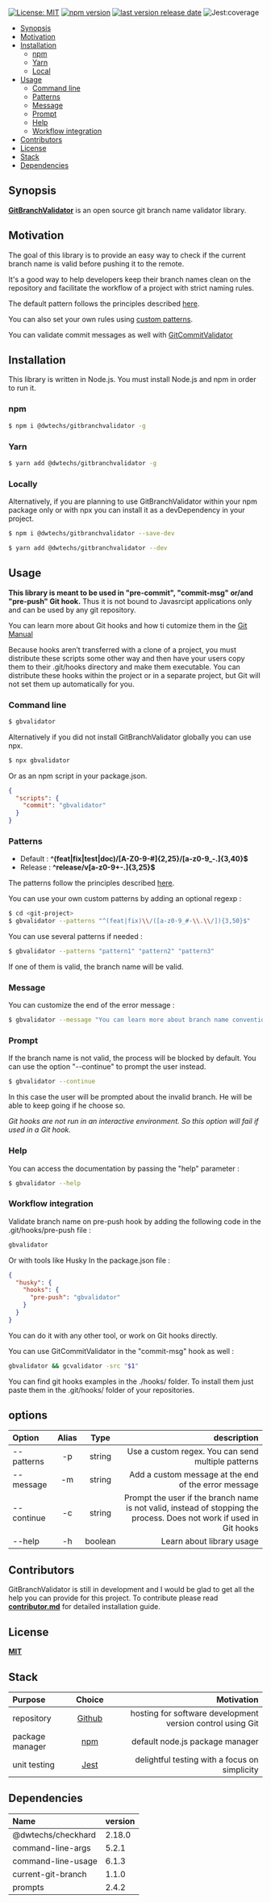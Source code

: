 
[![License: MIT](https://img.shields.io/npm/l/@dwtechs/gitbranchvalidator.svg?color=brightgreen)](https://opensource.org/licenses/MIT)
[![npm version](https://badge.fury.io/js/%40dwtechs%2Fgitbranchvalidator.svg)](https://www.npmjs.com/package/@dwtechs/gitbranchvalidator)
[![last version release date](https://img.shields.io/github/release-date/DWTechs/GitBranchValidator)](https://www.npmjs.com/package/@dwtechs/gitbranchvalidator)
![Jest:coverage](https://img.shields.io/badge/Jest:coverage-100%25-brightgreen.svg)

- [Synopsis](#synopsis)
- [Motivation](#motivation)
- [Installation](#installation)
  - [npm](#npm)
  - [Yarn](#yarn)
  - [Local](#local)
- [Usage](#usage)
  - [Command line](#command-line)
  - [Patterns](#patterns)
  - [Message](#message)
  - [Prompt](#prompt)
  - [Help](#help)
  - [Workflow integration](#workflow-integration)
- [Contributors](#contributors)
- [License](#license)
- [Stack](#stack)
- [Dependencies](#dependencies)

## Synopsis

**[GitBranchValidator](https://github.com/DWTechs/GitBranchValidator)** is an open source git branch name validator library.

## Motivation

The goal of this library is to provide an easy way to check if the current branch name is valid before pushing it to the remote.

It's a good way to help developers keep their branch names clean on the repository and facilitate the workflow of a project with strict naming rules.

The default pattern follows the principles described [here](https://dwtechs.github.io/efficient-git/branch/).

You can also set your own rules using [custom patterns](#patterns).

You can validate commit messages as well with [GitCommitValidator](https://github.com/DWTechs/GitCommitValidator)

## Installation

This library is written in Node.js.
You must install Node.js and npm in order to run it. 

### npm

```bash
$ npm i @dwtechs/gitbranchvalidator -g
```

### Yarn

```bash
$ yarn add @dwtechs/gitbranchvalidator -g
```

### Locally

Alternatively, if you are planning to use GitBranchValidator within your npm package only or with npx you can install it as a devDependency in your project.

```bash
$ npm i @dwtechs/gitbranchvalidator --save-dev
```

```bash
$ yarn add @dwtechs/gitbranchvalidator --dev
```

## Usage

**This library is meant to be used in "pre-commit", "commit-msg" or/and "pre-push" Git hook.**
Thus it is not bound to Javasrcipt applications only and can be used by any git repository.

You can learn more about Git hooks and how ti cutomize them in the [Git Manual](https://git-scm.com/book/en/v2/Customizing-Git-An-Example-Git-Enforced-Policy)

Because hooks aren’t transferred with a clone of a project, you must distribute these scripts some other way and then have your users copy them to their .git/hooks directory and make them executable. You can distribute these hooks within the project or in a separate project, but Git will not set them up automatically for you.


### Command line

```bash
$ gbvalidator
```

Alternatively if you did not install GitBranchValidator globally you can use npx.

```bash
$ npx gbvalidator
```

Or as an npm script in your package.json.

```json
{
  "scripts": {
    "commit": "gbvalidator"
  }
}
```

### Patterns

- Default : **^(feat|fix|test|doc)\/[A-Z0-9\-\#]{2,25}\/[a-z0-9_\-\.]{3,40}$**
- Release : **^release\/v[a-z0-9\+\-\.]{3,25}$**

The patterns follow the principles described [here](https://dwtechs.github.io/efficient-git/branch/).

You can use your own custom patterns by adding an optional regexp :

```bash
$ cd <git-project>
$ gbvalidator --patterns "^(feat|fix)\\/([a-z0-9_#-\\.\\/]){3,50}$"
```

You can use several patterns if needed : 

```bash
$ gbvalidator --patterns "pattern1" "pattern2" "pattern3"
```

If one of them is valid, the branch name will be valid.


### Message

You can customize the end of the error message :

```bash
$ gbvalidator --message "You can learn more about branch name conventions of this project on https://dwtechs.github.io/efficient-git/branch/"
```

### Prompt

If the branch name is not valid, the process will be blocked by default.
You can use the option "--continue" to prompt the user instead.

```bash
$ gbvalidator --continue
```

In this case the user will be prompted about the invalid branch. He will be able to keep going if he choose so.

_Git hooks are not run in an interactive environment. So this option will fail if used in a Git hook._

### Help

You can access the documentation by passing the "help" parameter :

```bash
$ gbvalidator --help
```

### Workflow integration

Validate branch name on pre-push hook by adding the following code in the .git/hooks/pre-push file : 

```bash
gbvalidator
```

Or with tools like Husky In the package.json file :

```json
{
  "husky": {
    "hooks": {
      "pre-push": "gbvalidator"
    }
  }
}
```
You can do it with any other tool, or work on Git hooks directly.


You can use GitCommitValidator in the "commit-msg" hook as well : 

```bash
gbvalidator && gcvalidator -src "$1"
```


You can find git hooks examples in the ./hooks/ folder.
To install them just paste them in the .git/hooks/ folder of your repositories.



## options

| Option       | Alias |  Type   |                                                                                                          description |
| :----------  | :---: | :-----: | -------------------------------------------------------------------------------------------------------------------: |
| --patterns   |  -p   | string  |                                                                   Use a custom regex. You can send multiple patterns |
| --message    |  -m   | string  |                                                                 Add a custom message at the end of the error message |
| --continue   |  -c   | string  | Prompt the user if the branch name is not valid, instead of stopping the process. Does not work if used in Git hooks |
| --help       |  -h   | boolean |                                                                                            Learn about library usage |

## Contributors

GitBranchValidator is still in development and I would be glad to get all the help you can provide for this project.
To contribute please read **[contributor.md](https://github.com/DWTechs/GitBranchValidator/blob/master/contributor.md)** for detailed installation guide.

## License

**[MIT](https://github.com/DWTechs/GitBranchValidator/blob/master/LICENSE)**

## Stack

| Purpose         |                Choice                |                                                 Motivation |
| :-------------- | :----------------------------------: | ---------------------------------------------------------: |
| repository      |    [Github](https://github.com/)     | hosting for software development version control using Git |
| package manager | [npm](https://www.npmjs.com/get-npm) |                            default node.js package manager |
| unit testing    |      [Jest](https://jestjs.io/)      |              delightful testing with a focus on simplicity |

## Dependencies

| Name | version |
| :--- | :----- |
| @dwtechs/checkhard | 2.18.0 |
| command-line-args  | 5.2.1 |
| command-line-usage | 6.1.3 |
| current-git-branch | 1.1.0 |
| prompts            | 2.4.2 |